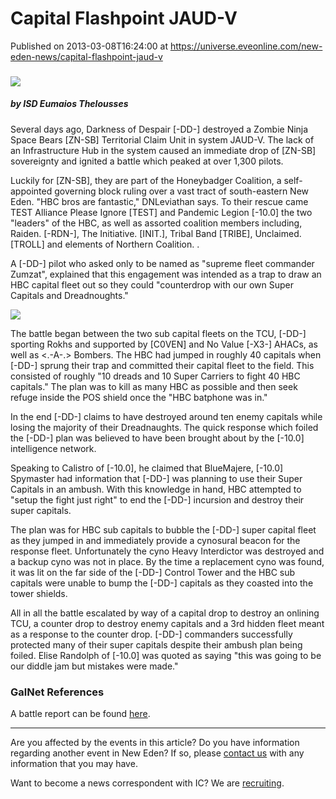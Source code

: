 # Capital Flashpoint JAUD-V
Published on 2013-03-08T16:24:00 at https://universe.eveonline.com/new-eden-news/capital-flashpoint-jaud-v

###   

![](http://www.eve-ic.net/media/assets/icarticlebanner.png)

#####  by ISD Eumaios Thelousses

Several days ago, Darkness of Despair [-DD-] destroyed a Zombie Ninja Space Bears [ZN-SB] Territorial Claim Unit in system JAUD-V. The lack of an Infrastructure Hub in the system caused an immediate drop of [ZN-SB] sovereignty and ignited a battle which peaked at over 1,300 pilots.

Luckily for [ZN-SB], they are part of the Honeybadger Coalition, a self-appointed governing block ruling over a vast tract of south-eastern New Eden. "HBC bros are fantastic," DNLeviathan says. To their rescue came TEST Alliance Please Ignore [TEST] and Pandemic Legion [-10.0] the two "leaders" of the HBC, as well as assorted coalition members including, Raiden. [-RDN-], The Initiative. [INIT.], Tribal Band [TRIBE], Unclaimed. [TROLL] and elements of Northern Coalition. .

A [-DD-] pilot who asked only to be named as "supreme fleet commander Zumzat", explained that this engagement was intended as a trap to draw an HBC capital fleet out so they could "counterdrop with our own Super Capitals and Dreadnoughts."

[![](http://web.ccpgamescdn.com/newssystem/media/64252/1/article753_img1.jpg)](http://www.eve-ic.net/media/articles/753/article753.png)

The battle began between the two sub capital fleets on the TCU, [-DD-] sporting Rokhs and supported by [C0VEN] and No Value [-X3-] AHACs, as well as <.-A-.> Bombers. The HBC had jumped in roughly 40 capitals when [-DD-] sprung their trap and committed their capital fleet to the field. This consisted of roughly "10 dreads and 10 Super Carriers to fight 40 HBC capitals." The plan was to kill as many HBC as possible and then seek refuge inside the POS shield once the "HBC batphone was in."

In the end [-DD-] claims to have destroyed around ten enemy capitals while losing the majority of their Dreadnaughts. The quick response which foiled the [-DD-] plan was believed to have been brought about by the [-10.0] intelligence network.

Speaking to Calistro of [-10.0], he claimed that BlueMajere, [-10.0] Spymaster had information that [-DD-] was planning to use their Super Capitals in an ambush. With this knowledge in hand, HBC attempted to "setup the fight just right" to end the [-DD-] incursion and destroy their super capitals.

The plan was for HBC sub capitals to bubble the [-DD-] super capital fleet as they jumped in and immediately provide a cynosural beacon for the response fleet. Unfortunately the cyno Heavy Interdictor was destroyed and a backup cyno was not in place. By the time a replacement cyno was found, it was lit on the far side of the [-DD-] Control Tower and the HBC sub capitals were unable to bump the [-DD-] capitals as they coasted into the tower shields.

All in all the battle escalated by way of a capital drop to destroy an onlining TCU, a counter drop to destroy enemy capitals and a 3rd hidden fleet meant as a response to the counter drop. [-DD-] commanders successfully protected many of their super capitals despite their ambush plan being foiled. Elise Randolph of [-10.0] was quoted as saying "this was going to be our diddle jam but mistakes were made."

 

###  GalNet References

A battle report can be found [here](http://eve-kill.net/?a=kill_related&kll_id=16619262).

* * *

Are you affected by the events in this article? Do you have information regarding another event in New Eden? If so, please [contact us](http://www.eveonline.com/news.asp?a=submitrp) with any information that you may have.

Want to become a news correspondent with IC? We are [recruiting](http://www.eveonline.com/isd.asp).
